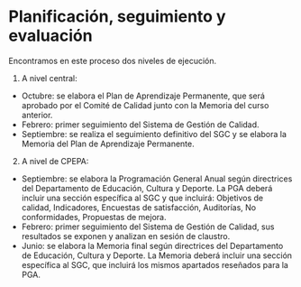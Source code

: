 # Planificación, seguimiento y evaluación

Encontramos en este proceso dos niveles de ejecución.

1. A nivel central:

* Octubre: se elabora el Plan de Aprendizaje Permanente, que será aprobado por el Comité de Calidad junto con la Memoria del curso anterior.
* Febrero: primer seguimiento del Sistema de Gestión de Calidad.
* Septiembre: se realiza el seguimiento definitivo del SGC y se elabora la Memoria del Plan de Aprendizaje Permanente.

2. A nivel de CPEPA:

* Septiembre: se elabora la Programación General Anual según directrices del Departamento de Educación, Cultura y Deporte. La PGA deberá incluir una sección específica al SGC y que incluirá: Objetivos de calidad, Indicadores, Encuestas de satisfacción, Auditorías, No conformidades, Propuestas de mejora.
* Febrero: primer seguimiento del Sistema de Gestión de Calidad, sus resultados se exponen y analizan en sesión de claustro.
* Junio: se elabora la Memoria final según directrices del Departamento de Educación, Cultura y Deporte. La Memoria deberá incluir una sección específica al SGC, que incluirá los mismos apartados reseñados para la PGA.



